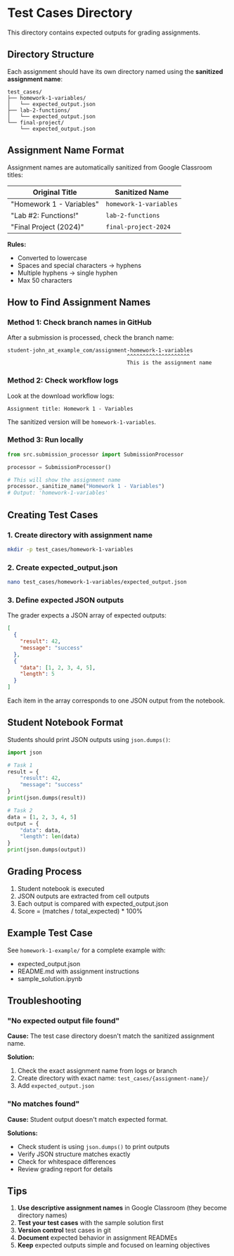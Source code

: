 # Test Cases Directory

This directory contains expected outputs for grading assignments.

## Directory Structure

Each assignment should have its own directory named using the **sanitized assignment name**:

```
test_cases/
├── homework-1-variables/
│   └── expected_output.json
├── lab-2-functions/
│   └── expected_output.json
└── final-project/
    └── expected_output.json
```

## Assignment Name Format

Assignment names are automatically sanitized from Google Classroom titles:

| Original Title | Sanitized Name |
|---------------|----------------|
| "Homework 1 - Variables" | `homework-1-variables` |
| "Lab #2: Functions!" | `lab-2-functions` |
| "Final Project (2024)" | `final-project-2024` |

**Rules:**
- Converted to lowercase
- Spaces and special characters → hyphens
- Multiple hyphens → single hyphen
- Max 50 characters

## How to Find Assignment Names

### Method 1: Check branch names in GitHub

After a submission is processed, check the branch name:
```
student-john_at_example_com/assignment-homework-1-variables
                                      ^^^^^^^^^^^^^^^^^^^^
                                      This is the assignment name
```

### Method 2: Check workflow logs

Look at the download workflow logs:
```
Assignment title: Homework 1 - Variables
```

The sanitized version will be `homework-1-variables`.

### Method 3: Run locally

```python
from src.submission_processor import SubmissionProcessor

processor = SubmissionProcessor()

# This will show the assignment name
processor._sanitize_name("Homework 1 - Variables")
# Output: 'homework-1-variables'
```

## Creating Test Cases

### 1. Create directory with assignment name

```bash
mkdir -p test_cases/homework-1-variables
```

### 2. Create expected_output.json

```bash
nano test_cases/homework-1-variables/expected_output.json
```

### 3. Define expected JSON outputs

The grader expects a JSON array of expected outputs:

```json
[
  {
    "result": 42,
    "message": "success"
  },
  {
    "data": [1, 2, 3, 4, 5],
    "length": 5
  }
]
```

Each item in the array corresponds to one JSON output from the notebook.

## Student Notebook Format

Students should print JSON outputs using `json.dumps()`:

```python
import json

# Task 1
result = {
    "result": 42,
    "message": "success"
}
print(json.dumps(result))

# Task 2
data = [1, 2, 3, 4, 5]
output = {
    "data": data,
    "length": len(data)
}
print(json.dumps(output))
```

## Grading Process

1. Student notebook is executed
2. JSON outputs are extracted from cell outputs
3. Each output is compared with expected_output.json
4. Score = (matches / total_expected) * 100%

## Example Test Case

See `homework-1-example/` for a complete example with:
- expected_output.json
- README.md with assignment instructions
- sample_solution.ipynb

## Troubleshooting

### "No expected output file found"

**Cause:** The test case directory doesn't match the sanitized assignment name.

**Solution:**
1. Check the exact assignment name from logs or branch
2. Create directory with exact name: `test_cases/{assignment-name}/`
3. Add `expected_output.json`

### "No matches found"

**Cause:** Student output doesn't match expected format.

**Solutions:**
- Check student is using `json.dumps()` to print outputs
- Verify JSON structure matches exactly
- Check for whitespace differences
- Review grading report for details

## Tips

1. **Use descriptive assignment names** in Google Classroom (they become directory names)
2. **Test your test cases** with the sample solution first
3. **Version control** test cases in git
4. **Document** expected behavior in assignment READMEs
5. **Keep** expected outputs simple and focused on learning objectives
